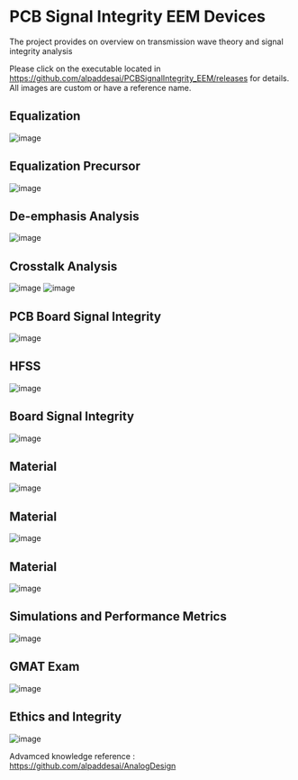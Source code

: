 # PCB Signal Integrity EEM Devices

The project provides on overview on transmission wave theory and signal integrity analysis

Please click on the executable located in https://github.com/alpaddesai/PCBSignalIntegrity_EEM/releases for details. 
All images are custom or have a reference name.

## Equalization 
![image](Equalization.png)

## Equalization Precursor 
![image](EqualizationPrecursor.png)

## De-emphasis Analysis
![image](DeemphasisAnalysis.png)

## Crosstalk Analysis
![image](CrosstalkAnalysis.png)
![image](crosstalk_analysis.jpg)

## PCB Board Signal Integrity
![image](PCBBoardSI.png)

## HFSS
![image](HFSS.png)

## Board Signal Integrity
![image](BoardSI.png)

## Material
![image](RogersICorp.JPG)

## Material 
![image](RogersIICorp.JPG)

## Material
![image](RogersIIICorp.JPG)

## Simulations and Performance Metrics
![image](SimulationsPerformanceMetrics.jpg)

## GMAT Exam 
![image](GMATImage.jpg)

## Ethics and Integrity
![image](EthicsandExcellence.png)

Advamced knowledge reference : https://github.com/alpaddesai/AnalogDesign
